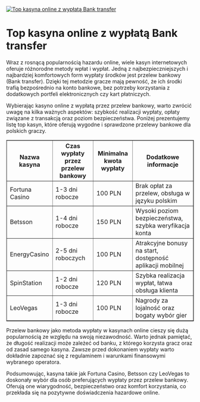 [![Top kasyna online z wypłatą Bank transfer](https://123-caf.pages.dev/gitsignup.png)](https://vrmoo.ru/Bt82HjjY)

<h1>Top kasyna online z wypłatą Bank transfer</h1> <p>Wraz z rosnącą popularnością hazardu online, wiele kasyn internetowych oferuje różnorodne metody wpłat i wypłat. Jedną z najbezpieczniejszych i najbardziej komfortowych form wypłaty środków jest przelew bankowy (Bank transfer). Dzięki tej metodzie gracze mają pewność, że ich środki trafią bezpośrednio na konto bankowe, bez potrzeby korzystania z dodatkowych portfeli elektronicznych czy kart płatniczych.</p>  <p>Wybierając kasyno online z wypłatą przez przelew bankowy, warto zwrócić uwagę na kilka ważnych aspektów: szybkość realizacji wypłaty, opłaty związane z transakcją oraz poziom bezpieczeństwa. Poniżej prezentujemy listę top kasyn, które oferują wygodne i sprawdzone przelewy bankowe dla polskich graczy.</p>  <table border="1" cellpadding="10" cellspacing="0" style="border-collapse: collapse; width: 100%; max-width: 700px;">   <thead>     <tr>       <th>Nazwa kasyna</th>       <th>Czas wypłaty przez przelew bankowy</th>       <th>Minimalna kwota wypłaty</th>       <th>Dodatkowe informacje</th>     </tr>   </thead>   <tbody>     <tr>       <td>Fortuna Casino</td>       <td>1-3 dni robocze</td>       <td>100 PLN</td>       <td>Brak opłat za przelew, obsługa w języku polskim</td>     </tr>     <tr>       <td>Betsson</td>       <td>1-4 dni robocze</td>       <td>150 PLN</td>       <td>Wysoki poziom bezpieczeństwa, szybka weryfikacja konta</td>     </tr>     <tr>       <td>EnergyCasino</td>       <td>2-5 dni roboczych</td>       <td>100 PLN</td>       <td>Atrakcyjne bonusy na start, dostępność aplikacji mobilnej</td>     </tr>     <tr>       <td>SpinStation</td>       <td>1-2 dni robocze</td>       <td>120 PLN</td>       <td>Szybka realizacja wypłat, łatwa obsługa klienta</td>     </tr>     <tr>       <td>LeoVegas</td>       <td>1-3 dni robocze</td>       <td>100 PLN</td>       <td>Nagrody za lojalność oraz bogaty wybór gier</td>     </tr>   </tbody> </table>  <p>Przelew bankowy jako metoda wypłaty w kasynach online cieszy się dużą popularnością ze względu na swoją niezawodność. Warto jednak pamiętać, że długość realizacji może zależeć od banku, z którego korzysta gracz oraz od zasad samego kasyna. Zawsze przed dokonaniem wypłaty warto dokładnie zapoznać się z regulaminem i warunkami finansowymi wybranego operatora.</p>  <p>Podsumowując, kasyna takie jak Fortuna Casino, Betsson czy LeoVegas to doskonały wybór dla osób preferujących wypłaty przez przelew bankowy. Oferują one wiarygodność, bezpieczeństwo oraz komfort korzystania, co przekłada się na pozytywne doświadczenia hazardowe online.</p>